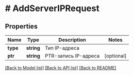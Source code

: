 # # AddServerIPRequest

## Properties

Name | Type | Description | Notes
------------ | ------------- | ------------- | -------------
**type** | **string** | Тип IP-адреса |
**ptr** | **string** | PTR-запись IP-адреса | [optional]

[[Back to Model list]](../../README.md#models) [[Back to API list]](../../README.md#endpoints) [[Back to README]](../../README.md)
